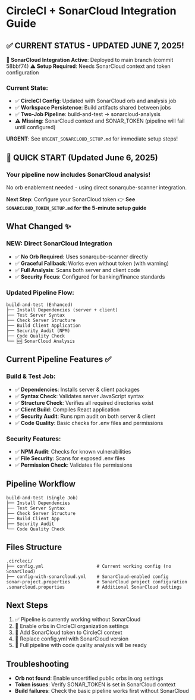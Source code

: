 # CircleCI + SonarCloud Integration Guide

## ✅ CURRENT STATUS - UPDATED JUNE 7, 2025!

**🚀 SonarCloud Integration Active**: Deployed to main branch (commit 58bbf74)
**⚠️ Setup Required**: Needs SonarCloud context and token configuration

### Current State:
- ✅ **CircleCI Config**: Updated with SonarCloud orb and analysis job
- ✅ **Workspace Persistence**: Build artifacts shared between jobs  
- ✅ **Two-Job Pipeline**: build-and-test → sonarcloud-analysis
- ⚠️ **Missing**: SonarCloud context and SONAR_TOKEN (pipeline will fail until configured)

**URGENT**: See `URGENT_SONARCLOUD_SETUP.md` for immediate setup steps!

## 🚀 QUICK START (Updated June 6, 2025)

### Your pipeline now includes SonarCloud analysis!
No orb enablement needed - using direct sonarqube-scanner integration.

**Next Step**: Configure your SonarCloud token
👉 **See `SONARCLOUD_TOKEN_SETUP.md` for the 5-minute setup guide**

## What Changed ✨

### NEW: Direct SonarCloud Integration
- ✅ **No Orb Required**: Uses sonarqube-scanner directly
- ✅ **Graceful Fallback**: Works even without token (with warning)
- ✅ **Full Analysis**: Scans both server and client code
- ✅ **Security Focus**: Configured for banking/finance standards

### Updated Pipeline Flow:
```
build-and-test (Enhanced)
├── Install Dependencies (server + client)
├── Test Server Syntax  
├── Check Server Structure
├── Build Client Application
├── Security Audit (NPM)
├── Code Quality Check
└── 🆕 SonarCloud Analysis
```

## Current Pipeline Features ✅

### Build & Test Job:
- ✅ **Dependencies**: Installs server & client packages
- ✅ **Syntax Check**: Validates server JavaScript syntax
- ✅ **Structure Check**: Verifies all required directories exist
- ✅ **Client Build**: Compiles React application
- ✅ **Security Audit**: Runs npm audit on both server & client
- ✅ **Code Quality**: Basic checks for .env files and permissions

### Security Features:
- ✅ **NPM Audit**: Checks for known vulnerabilities
- ✅ **File Security**: Scans for exposed .env files
- ✅ **Permission Check**: Validates file permissions

## Pipeline Workflow
```
build-and-test (Single Job)
├── Install Dependencies
├── Test Server Syntax
├── Check Server Structure  
├── Build Client App
├── Security Audit
└── Code Quality Check
```

## Files Structure
```
.circleci/
├── config.yml                    # Current working config (no SonarCloud)
├── config-with-sonarcloud.yml    # SonarCloud-enabled config
sonar-project.properties          # SonarCloud project configuration
.sonarcloud.properties            # Additional SonarCloud settings
```

## Next Steps
1. ✅ Pipeline is currently working without SonarCloud
2. 🔧 Enable orbs in CircleCI organization settings
3. 🔑 Add SonarCloud token to CircleCI context
4. 🔄 Replace config.yml with SonarCloud version
5. 🚀 Full pipeline with code quality analysis will be ready

## Troubleshooting
- **Orb not found**: Enable uncertified public orbs in org settings
- **Token issues**: Verify SONAR_TOKEN is set in SonarCloud context
- **Build failures**: Check the basic pipeline works first without SonarCloud
